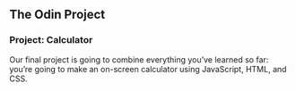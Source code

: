 ## The Odin Project

### Project: Calculator

Our final project is going to combine everything you’ve learned so far: you’re going to make an on-screen calculator using JavaScript, HTML, and CSS.